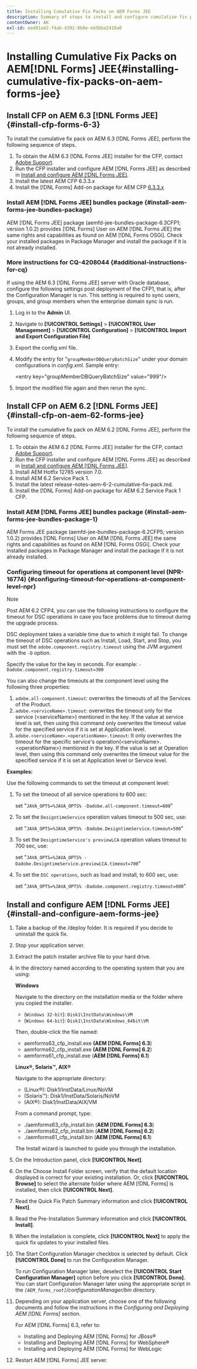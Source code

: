 ```yaml
---
title: Installing Cumulative Fix Packs on AEM Forms JEE
description: Summary of steps to install and configure cumulative fix pack (CFP) on AEM Forms JEE.
contentOwner: AK
exl-id: eed01a42-f4ab-4392-8b8e-eb5bbe2410a0
---
```

# Installing Cumulative Fix Packs on AEM[!DNL  Forms] JEE{#installing-cumulative-fix-packs-on-aem-forms-jee}

## Install CFP on AEM 6.3 [!DNL Forms JEE] {#install-cfp-forms-6-3}

To install the cumulative fix pack on AEM 6.3 [!DNL Forms JEE], perform the following sequence of steps.

1. To obtain the AEM 6.3 [!DNL Forms JEE] installer for the CFP, contact [Adobe Support](https://experienceleague.adobe.com/?support-solution=General&support-tab=home#support).
1. Run the CFP installer and configure AEM [!DNL Forms JEE] as described in [Install and configure AEM [!DNL Forms JEE]](#install-and-configure-aem-forms-jee).
1. Install the latest AEM CFP 6.3.3.x
1. Install the [!DNL Forms] Add-on package for AEM CFP [6.3.3.x](aem-forms-releases.md)

### Install AEM [!DNL Forms JEE] bundles package {#install-aem-forms-jee-bundles-package}

AEM [!DNL  Forms JEE] package (aemfd-jee-bundles-package-6.3CFP1; version 1.0.2) provides [!DNL Forms] User on AEM [!DNL Forms JEE] the same rights and capabilities as found on AEM [!DNL Forms OSGi]. Check your installed packages in Package Manager and install the package if it is not already installed.  

### More instructions for CQ-4208044 {#additional-instructions-for-cq}

If using the AEM 6.3 [!DNL Forms JEE] server with Oracle database, configure the following settings post deployment of the CFP1, that is, after the Configuration Manager is run. This setting is required to sync users, groups, and group members when the enterprise domain sync is run. 

1. Log in to the **Admin** UI.
1. Navigate to **[!UICONTROL Settings]** > **[!UICONTROL User Management]** > **[!UICONTROL Configuration]** > **[!UICONTROL Import and Export Configuration File]**
1. Export the config.xml file.
1. Modify the entry for "`groupMemberDBQueryBatchSize`" under your domain configurations in *config.xml*. Sample entry:

   &lt;entry key="groupMemberDBQueryBatchSize" value="999"/&gt;

1. Import the modified file again and then rerun the sync.

## Install CFP on AEM 6.2 [!DNL  Forms JEE] {#install-cfp-on-aem-62-forms-jee}

To install the cumulative fix pack on AEM 6.2 [!DNL Forms JEE], perform the following sequence of steps.

1. To obtain the AEM 6.2 [!DNL Forms JEE] installer for the CFP, contact [Adobe Support](https://experienceleague.adobe.com/?support-solution=General&support-tab=home#support).
1. Run the CFP installer and configure AEM [!DNL Forms JEE] as described in [Install and configure AEM [!DNL Forms JEE]](install-cfp-aem-forms-jee.md#install-and-configure-aem-forms-jee).
1. Install AEM Hotfix 12785 version 7.0.
1. Install AEM 6.2 Service Pack 1.
1. Install the latest release-notes-aem-6-2-cumulative-fix-pack.md.
1. Install the [!DNL Forms] Add-on package for AEM 6.2 Service Pack 1 CFP.

### Install AEM [!DNL Forms JEE] bundles package {#install-aem-forms-jee-bundles-package-1}

AEM Forms JEE package (aemfd-jee-bundles-package-6.2CFP5; version 1.0.2) provides [!DNL Forms] User on AEM [!DNL Forms JEE] the same rights and capabilities as found on AEM [!DNL Forms OSGi]. Check your installed packages in Package Manager and install the package if it is not already installed.

### Configuring timeout for operations at component level (NPR-16774) {#configuring-timeout-for-operations-at-component-level-npr}

>[!NOTE]
>
>Post AEM 6.2 CFP4, you can use the following instructions to configure the timeout for DSC operations in case you face problems due to timeout during the upgrade process.

DSC deployment takes a variable time due to which it might fail. To change the timeout of DSC operations such as Install, Load, Start, and Stop, you must set the `adobe.component.registry.timeout` using the JVM argument with the `-D` option.

Specify the value for the key in seconds. For example: `-Dadobe.component.registry.timeout=300`

You can also change the timeouts at the component level using the following three properties:

1. `adobe.all-component.timeout`: overwrites the timeouts of all the Services of the Product.
1. `adobe.<serviceName>.timeout`: overwrites the timeout only for the service (&lt;serviceName&gt;) mentioned in the key. If the value at service level is set, then using this command only overwrites the timeout value for the specified service if it is set at Application level.
1. `adobe.<serviceName>.<operationName>.timeout`: It only overwrites the timeout for the specific service's operation(&lt;serviceName&gt;.&lt;operationName&gt;) mentioned in the key. If the value is set at Operation level, then using this command only overwrites the timeout value for the specified service if it is set at Application level or Service level.

**Examples:**

Use the following commands to set the timeout at component level:

1. To set the timeout of all service operations to 600 sec:

   set "`JAVA_OPTS=%JAVA_OPTS% -Dadobe.all-component.timeout=600`"

1. To set the `DesigntimeService` operation values timeout to 500 sec, use:

   set "`JAVA_OPTS=%JAVA_OPTS% -Dadobe.DesigntimeService.timeout=500`"

1. To set the `DesigntimeService's previewLCA` operation values timeout to 700 sec, use:

   set "`JAVA_OPTS=%JAVA_OPTS% -Dadobe.DesigntimeService.previewLCA.timeout=700`"

1. To set the `DSC operations`, such as load and install, to 600 sec, use:

   set "`JAVA_OPTS=%JAVA_OPTS% -Dadobe.component.registry.timeout=600`"

## Install and configure AEM [!DNL Forms JEE] {#install-and-configure-aem-forms-jee}

1. Take a backup of the /deploy folder. It is required if you decide to uninstall the quick fix.
1. Stop your application server.
1. Extract the patch installer archive file to your hard drive.
1. In the directory named according to the operating system that you are using:

   **Windows**

   Navigate to the directory on the installation media or the folder where you copied the installer.

    * (`Windows 32-bit`): `Disk1\InstData\Windows\VM`
    * (`Windows 64-bit`): `Disk1\InstData\Windows_64bit\VM`

   Then, double-click the file named:

    * aemforms63_cfp_install.exe **(AEM [!DNL Forms] 6.3**) 
    * aemforms62_cfp_install.exe **(AEM [!DNL Forms] 6.2**)
    * aemforms61_cfp_install.exe (**AEM [!DNL Forms] 6.1**)

   **Linux&reg;, Solaris&trade;, AIX&reg;**

   Navigate to the appropriate directory:

    * (Linux&reg;): Disk1/InstData/Linux/NoVM 
    * (Solaris&trade;): Disk1/InstData/Solaris/NoVM 
    * (AIX&reg;): Disk1/InstData/AIX/VM

   From a command prompt, type:

    * ./aemforms63_cfp_install.bin (**AEM [!DNL Forms] 6.3**)
    * ./aemforms62_cfp_install.bin (**AEM [!DNL Forms] 6.2**)
    * ./aemforms61_cfp_install.bin (**AEM [!DNL Forms] 6.1**)

   The Install wizard is launched to guide you through the installation.

1. On the Introduction panel, click **[!UICONTROL Next]**.
1. On the Choose Install Folder screen, verify that the default location displayed is correct for your existing installation. Or, click **[!UICONTROL Browse]** to select the alternate folder where AEM [!DNL Forms] is installed, then click **[!UICONTROL Next]**.
1. Read the Quick Fix Patch Summary information and click **[!UICONTROL Next]**.
1. Read the Pre-Installation Summary information and click **[!UICONTROL Install]**.
1. When the installation is complete, click **[!UICONTROL Next]** to apply the quick fix updates to your installed files.
1. The Start Configuration Manager checkbox is selected by default. Click **[!UICONTROL Done]** to run the Configuration Manager.

   To run Configuration Manager later, deselect the **[!UICONTROL Start Configuration Manager]** option before you click **[!UICONTROL Done]**. You can start Configuration Manager later using the appropriate script in the *`[AEM_forms_root]`/configurationManager/bin* directory.

1. Depending on your application server, choose one of the following documents and follow the instructions in the *Configuring and Deploying AEM [!DNL Forms]* section.

   For AEM [!DNL Forms] 6.3, refer to:

    * Installing and Deploying AEM [!DNL Forms] for JBoss&reg;
    * Installing and Deploying AEM [!DNL Forms] for WebSphere&reg;
    * Installing and Deploying AEM [!DNL Forms] for WebLogic

1. Restart AEM [!DNL Forms] JEE server.
